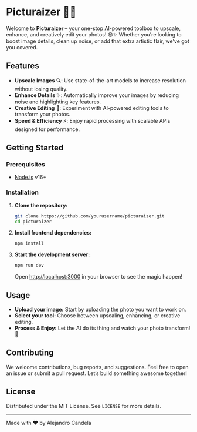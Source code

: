 # Picturaizer 🚀📸

Welcome to **Picturaizer** – your one-stop AI-powered toolbox to upscale, enhance, and creatively edit your photos! 😎✨ Whether you're looking to boost image details, clean up noise, or add that extra artistic flair, we've got you covered.

## Features
- **Upscale Images** 🔍: Use state-of-the-art models to increase resolution without losing quality.
- **Enhance Details** ✨: Automatically improve your images by reducing noise and highlighting key features.
- **Creative Editing** 🎨: Experiment with AI-powered editing tools to transform your photos.
- **Speed & Efficiency** ⚡: Enjoy rapid processing with scalable APIs designed for performance.

## Getting Started

### Prerequisites
- [Node.js](https://nodejs.org/) v16+
  
### Installation
1. **Clone the repository:**
   ```bash
   git clone https://github.com/yourusername/picturaizer.git
   cd picturaizer
   ```
2. **Install frontend dependencies:**
   ```bash
   npm install
   ```
3. **Start the development server:**
   ```bash
   npm run dev
   ```
   Open [http://localhost:3000](http://localhost:3000) in your browser to see the magic happen!

## Usage
- **Upload your image:** Start by uploading the photo you want to work on.
- **Select your tool:** Choose between upscaling, enhancing, or creative editing.
- **Process & Enjoy:** Let the AI do its thing and watch your photo transform! 🎉

## Contributing
We welcome contributions, bug reports, and suggestions. Feel free to open an issue or submit a pull request. Let’s build something awesome together!

## License
Distributed under the MIT License. See `LICENSE` for more details.

---
Made with ❤️ by Alejandro Candela